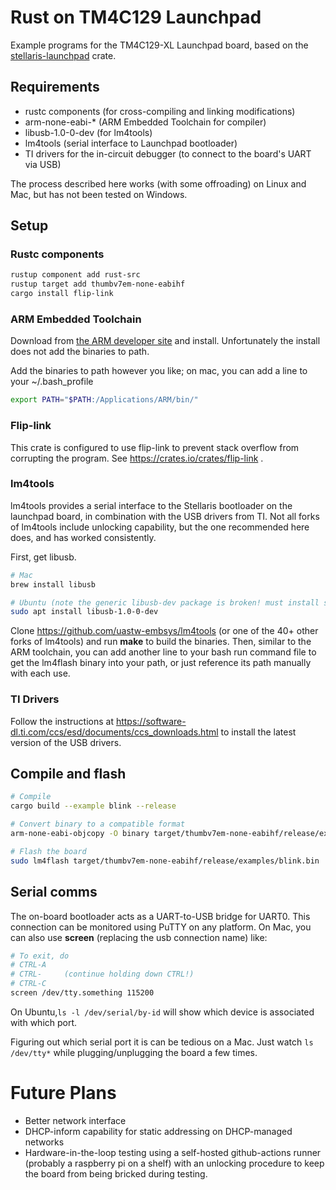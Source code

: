 # Rust on TM4C129 Launchpad

Example programs for the TM4C129-XL Launchpad board, based on the [stellaris-launchpad](https://github.com/thejpster/stellaris-launchpad) crate.

## Requirements

- rustc components (for cross-compiling and linking modifications)
- arm-none-eabi-\* (ARM Embedded Toolchain for compiler)
- libusb-1.0-0-dev (for lm4tools)
- lm4tools (serial interface to Launchpad bootloader)
- TI drivers for the in-circuit debugger (to connect to the board's UART via USB)

The process described here works (with some offroading) on Linux and Mac, but has not been tested on Windows.

## Setup

### Rustc components

```bash
rustup component add rust-src
rustup target add thumbv7em-none-eabihf
cargo install flip-link
```

### ARM Embedded Toolchain

Download from [the ARM developer site](https://developer.arm.com/tools-and-software/open-source-software/developer-tools/gnu-toolchain/gnu-rm/downloads) and install. Unfortunately the install does not add the binaries to path.

Add the binaries to path however you like; on mac, you can add a line to your ~/.bash_profile

```bash
export PATH="$PATH:/Applications/ARM/bin/"
```

### Flip-link

This crate is configured to use flip-link to prevent stack overflow from corrupting the program. See https://crates.io/crates/flip-link .

### lm4tools

lm4tools provides a serial interface to the Stellaris bootloader on the launchpad board, in combination with the USB drivers from TI. Not all forks of lm4tools include unlocking capability, but the one recommended here does, and has worked consistently.

First, get libusb.

```bash
# Mac
brew install libusb
```

```bash
# Ubuntu (note the generic libusb-dev package is broken! must install specific version)
sudo apt install libusb-1.0-0-dev
```

Clone https://github.com/uastw-embsys/lm4tools (or one of the 40+ other forks of lm4tools) and run **make** to build the binaries. Then, similar to the ARM toolchain, you can add another line to your bash run command file to get the lm4flash binary into your path, or just reference its path manually with each use.

### TI Drivers

Follow the instructions at https://software-dl.ti.com/ccs/esd/documents/ccs_downloads.html to install the latest version of the USB drivers.

## Compile and flash

```bash
# Compile
cargo build --example blink --release

# Convert binary to a compatible format
arm-none-eabi-objcopy -O binary target/thumbv7em-none-eabihf/release/examples/blink target/thumbv7em-none-eabihf/release/examples/blink.bin

# Flash the board
sudo lm4flash target/thumbv7em-none-eabihf/release/examples/blink.bin
```

## Serial comms

The on-board bootloader acts as a UART-to-USB bridge for UART0. This connection can be monitored using PuTTY on any platform. On Mac, you can also use **screen** (replacing the usb connection name) like:

```bash
# To exit, do
# CTRL-A
# CTRL-     (continue holding down CTRL!)
# CTRL-C
screen /dev/tty.something 115200
```

On Ubuntu,`ls -l /dev/serial/by-id` will show which device is associated with which port.

Figuring out which serial port it is can be tedious on a Mac. Just watch `ls /dev/tty*` while plugging/unplugging the board a few times.

# Future Plans

- Better network interface
- DHCP-inform capability for static addressing on DHCP-managed networks
- Hardware-in-the-loop testing using a self-hosted github-actions runner (probably a raspberry pi on a shelf) with an unlocking procedure to keep the board from being bricked during testing.

